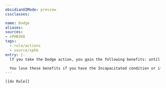 ```yaml
---
obsidianUIMode: preview
cssclasses:

name: Dodge
aliases:
sources:
- xPHB366
tags:
  - rule/actions
  - source/xphb
entry: |-
  lf you take the Dodge action, you gain the following benefits: until the start of your next turn, any attack roll made against you has Disadvantage if you can see the attacker, and you make Dexterity saving throws with Advantage.

  You lose these benefits if you have the Incapacitated condition or if your Speed is 0.
---
```


```meta-bind-embed
[[dv Rule]]
```
